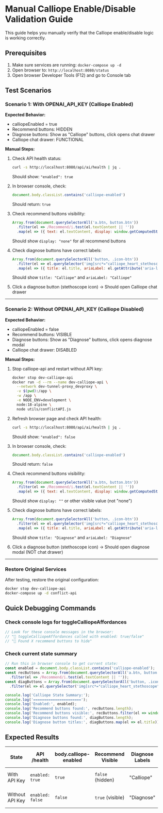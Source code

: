 # Manual Calliope Enable/Disable Validation Guide

This guide helps you manually verify that the Calliope enable/disable logic is working correctly.

## Prerequisites

1. Make sure services are running: `docker-compose up -d`
2. Open browser to: `http://localhost:8080/status`
3. Open browser Developer Tools (F12) and go to Console tab

## Test Scenarios

### Scenario 1: With OPENAI_API_KEY (Calliope Enabled)

**Expected Behavior:**
- calliopeEnabled = true
- Recommend buttons: HIDDEN
- Diagnose buttons: Show as "Calliope" buttons, click opens chat drawer
- Calliope chat drawer: FUNCTIONAL

**Manual Steps:**
1. Check API health status:
   ```bash
   curl -s http://localhost:8080/api/ai/health | jq .
   ```
   Should show: `"enabled": true`

2. In browser console, check:
   ```javascript
   document.body.classList.contains('calliope-enabled')
   ```
   Should return: `true`

3. Check recommend buttons visibility:
   ```javascript
   Array.from(document.querySelectorAll('a.btn, button.btn'))
     .filter(el => /Recommend/i.test(el.textContent || ''))
     .map(el => ({ text: el.textContent, display: window.getComputedStyle(el).display }))
   ```
   Should show `display: "none"` for all recommend buttons

4. Check diagnose buttons have correct labels:
   ```javascript
   Array.from(document.querySelectorAll('button, .icon-btn'))
     .filter(el => el.querySelector('img[src*="calliope_heart_stethoscope"]'))
     .map(el => ({ title: el.title, ariaLabel: el.getAttribute('aria-label') }))
   ```
   Should show `title: "Calliope"` and `ariaLabel: "Calliope"`

5. Click a diagnose button (stethoscope icon) → Should open Calliope chat drawer

---

### Scenario 2: Without OPENAI_API_KEY (Calliope Disabled)

**Expected Behavior:**
- calliopeEnabled = false  
- Recommend buttons: VISIBLE
- Diagnose buttons: Show as "Diagnose" buttons, click opens diagnose modal
- Calliope chat drawer: DISABLED

**Manual Steps:**
1. Stop calliope-api and restart without API key:
   ```bash
   docker stop dev-calliope-api
   docker run -d --rm --name dev-calliope-api \
     --network dev-tunnel-proxy_devproxy \
     -v $(pwd):/app \
     -w /app \
     -e NODE_ENV=development \
     node:18-alpine \
     node utils/conflictAPI.js
   ```

2. Refresh browser page and check API health:
   ```bash
   curl -s http://localhost:8080/api/ai/health | jq .
   ```
   Should show: `"enabled": false`

3. In browser console, check:
   ```javascript
   document.body.classList.contains('calliope-enabled')
   ```
   Should return: `false`

4. Check recommend buttons visibility:
   ```javascript
   Array.from(document.querySelectorAll('a.btn, button.btn'))
     .filter(el => /Recommend/i.test(el.textContent || ''))
     .map(el => ({ text: el.textContent, display: window.getComputedStyle(el).display }))
   ```
   Should show `display: ""` or other visible value (not "none")

5. Check diagnose buttons have correct labels:
   ```javascript
   Array.from(document.querySelectorAll('button, .icon-btn'))
     .filter(el => el.querySelector('img[src*="calliope_heart_stethoscope"]'))
     .map(el => ({ title: el.title, ariaLabel: el.getAttribute('aria-label') }))
   ```
   Should show `title: "Diagnose"` and `ariaLabel: "Diagnose"`

6. Click a diagnose button (stethoscope icon) → Should open diagnose modal (NOT chat drawer)

---

### Restore Original Services

After testing, restore the original configuration:
```bash
docker stop dev-calliope-api
docker-compose up -d conflict-api
```

## Quick Debugging Commands

### Check console logs for toggleCalliopeAffordances
```javascript
// Look for these console messages in the browser:
// "🔧 toggleCalliopeAffordances called with enabled: true/false"
// "🔧 Found X recommend buttons to hide"
```

### Check current state summary
```javascript
// Run this in browser console to get current state:
const enabled = document.body.classList.contains('calliope-enabled');
const recButtons = Array.from(document.querySelectorAll('a.btn, button.btn'))
  .filter(el => /Recommend/i.test(el.textContent || ''));
const diagButtons = Array.from(document.querySelectorAll('button, .icon-btn'))
  .filter(el => el.querySelector('img[src*="calliope_heart_stethoscope"]'));

console.log('Calliope State Summary:');
console.log('======================');
console.log('Enabled:', enabled);
console.log('Recommend buttons found:', recButtons.length);
console.log('Recommend buttons visible:', recButtons.filter(el => window.getComputedStyle(el).display !== 'none').length);
console.log('Diagnose buttons found:', diagButtons.length);
console.log('Diagnose button titles:', diagButtons.map(el => el.title));
```

## Expected Results

| State | API /health | body.calliope-enabled | Recommend Visible | Diagnose Labels | Button Click Action |
|-------|-------------|----------------------|-------------------|-----------------|-------------------|
| With API Key | `enabled: true` | `true` | `false` (hidden) | "Calliope" | Opens chat drawer |
| Without API Key | `enabled: false` | `false` | `true` (visible) | "Diagnose" | Opens diagnose modal |
